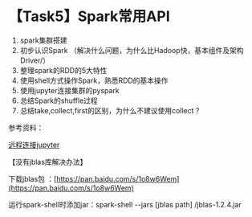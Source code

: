 

# 【Task5】Spark常用API
 1. spark集群搭建
 2. 初步认识Spark （解决什么问题，为什么比Hadoop快，基本组件及架构Driver/）
 3. 整理spark的RDD的5大特性
 4. 使用shell方式操作Spark，熟悉RDD的基本操作
 5. 使用jupyter连接集群的pyspark
 6. 总结Spark的shuffle过程
 7. 总结take,collect,first的区别，为什么不建议使用collect？


参考资料：

[远程连接jupyter](https://blog.csdn.net/qq_18293213/article/details/72910834)

【没有jblas库解决办法】

下载jblas包 ：[https://pan.baidu.com/s/1o8w6Wem](https://pan.baidu.com/s/1o8w6Wem)

运行spark-shell时添加jar：spark-shell --jars [jblas path] /jblas-1.2.4.jar
